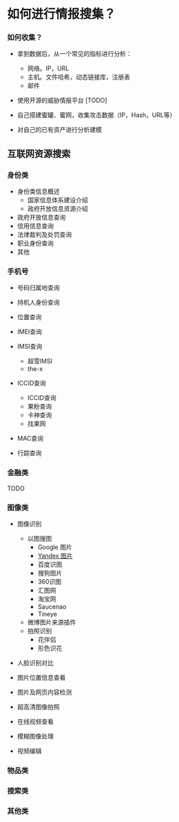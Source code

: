# 如何进行情报搜集？

### 如何收集？

- 拿到数据后，从一个常见的指标进行分析：
  - 网络。IP，URL
  - 主机。文件哈希，动态链接库，注册表
  - 邮件

- 使用开源的威胁情报平台 [TODO]

- 自己搭建蜜罐、蜜网，收集攻击数据（IP，Hash，URL等）

- 对自己的已有资产进行分析建模



## 互联网资源搜索

### 身份类

- 身份类信息概述
  - 国家信息体系建设介绍
  - 政府开放信息资源介绍
- 政府开放信息查询
- 信用信息查询
- 法律裁判及处罚查询
- 职业身份查询
- 其他


### 手机号

- 号码归属地查询

- 持机人身份查询

- 位置查询

- IMEI查询

- IMSI查询
  - 超雪IMSI
  - the-x

- ICCID查询

  - ICCID查询
  - 果粉查询
  - 卡神查询
  - 找果网

- MAC查询

- 行踪查询

### 金融类

TODO

### 图像类

- 图像识别

  - 以图搜图
    - Google 图片
    - [Yandex 图片](https://yandex.com/images/)
    - 百度识图
    - 搜狗图片
    - 360识图
    - 汇图网
    - 淘宝网
    - Saucenao
    - Tineye
  - 微博图片来源插件
  - 拍照识别
    - 花伴侣
    - 形色识花

- 人脸识别对比

- 图片位置信息查看

- 图片及网页内容检测

- 超高清图像拍照

- 在线视频查看

- 模糊图像处理

- 视频编辑

### 物品类



### 搜索类



### 其他类



